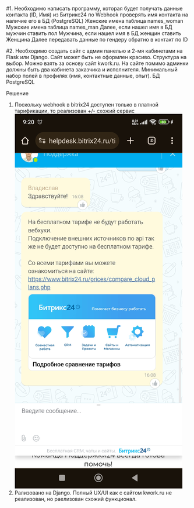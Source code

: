#1. Необходимо написать программу, которая будет получать данные контакта (ID, Имя)
из Битрикс24 по Webhook проверять имя контакта на наличие его в БД (PostgreSQL)
Женские имена таблица names_woman
Мужские имена таблица names_man
Далее, если нашел имя в БД мужчин ставить пол Мужчина, если нашел имя в БД женщин
ставить Женщина
Далее передавать данные по гендеру обратно в контакт по ID

#2. Необходимо создать сайт с админ панелью и 2-мя кабинетами на Flask или Django.
Сайт может быть не оформлен красиво. Структура на выбор. Можно взять за основу сайт
kwork.ru. На сайте помимо админки должны быть два кабинета заказчика и исполнителя.
Минимальный набор полей в профилях (имя, контактные данные, опыт). БД PostgreSQL

Решение

1. Поскольку webhook в bitrix24 доступен только в платной тарификации, то реализован +/- схожий сервис
![Screenshot_2024-04-25-09-20-11-237_com.android.chrome.jpg](Screenshot_2024-04-25-09-20-11-237_com.android.chrome.jpg)
2. Рализовано на Django. Полный UX/UI как с сайтом kwork.ru не реализован, но раелизован схожий функционал.